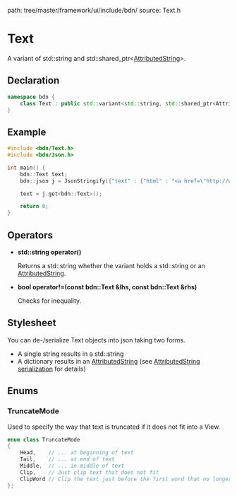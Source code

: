 path: tree/master/framework/ui/include/bdn/
source: Text.h

# Text

A variant of std::string and std::shared_ptr<[AttributedString](attributed_string.md)>.


## Declaration

```C++
namespace bdn {
	class Text : public std::variant<std::string, std::shared_ptr<AttributedString>>
}
```

## Example

```C++
#include <bdn/Text.h>
#include <bdn/Json.h>

int main() {
	bdn::Text text;
	bdn::json j = JsonStringify({"text" : {"html" : "<a href=\"http://www.boden.io\">www.boden.io</a>"}});

	text = j.get<bdn::Text>();

	return 0;
}
```

## Operators

* **std::string operator()**

	Returns a std::string whether the variant holds a std::string or an [AttributedString](attributed_string.md).

* **bool operator!=(const bdn::Text &lhs, const bdn::Text &rhs)**

	Checks for inequality.

## Stylesheet

You can de-/serialize Text objects into json taking two forms.

* A single string results in a std::string
* A dictionary results in an [AttributedString](attributed_string.md) (see [AttributedString serialization](attributed_string.md#json) for details)

## Enums

### TruncateMode

Used to specify the way that text is truncated if it does not fit into a View.

```c++
enum class TruncateMode
{
    Head,    // ... at beginning of text
    Tail,    // ... at end of text
    Middle,  // ... in middle of text
    Clip,    // Just clip text that does not fit
    ClipWord // Clip the text just before the first word that no longer fits
};
```


